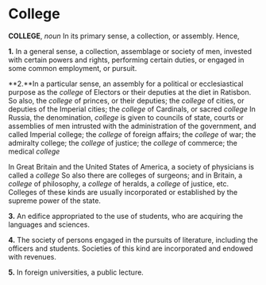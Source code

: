 # College

**COLLEGE**, _noun_ In its primary sense, a collection, or assembly. Hence,

**1.** In a general sense, a collection, assemblage or society of men, invested with certain powers and rights, performing certain duties, or engaged in some common employment, or pursuit.

**2.**In a particular sense, an assembly for a political or ecclesiastical purpose as the _college_ of Electors or their deputies at the diet in Ratisbon. So also, the _college_ of princes, or their deputies; the _college_ of cities, or deputies of the Imperial cities; the _college_ of Cardinals, or sacred _college_ In Russia, the denomination, _college_ is given to councils of state, courts or assemblies of men intrusted with the administration of the government, and called Imperial college; the _college_ of foreign affairs; the _college_ of war; the admiralty college; the _college_ of justice; the _college_ of commerce; the medical _college_

In Great Britain and the United States of America, a society of physicians is called a _college_ So also there are colleges of surgeons; and in Britain, a _college_ of philosophy, a _college_ of heralds, a _college_ of justice, etc. Colleges of these kinds are usually incorporated or established by the supreme power of the state.

**3.** An edifice appropriated to the use of students, who are acquiring the languages and sciences.

**4.** The society of persons engaged in the pursuits of literature, including the officers and students. Societies of this kind are incorporated and endowed with revenues.

**5.** In foreign universities, a public lecture.